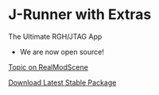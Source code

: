 # J-Runner with Extras
The Ultimate RGH/JTAG App

- We are now open source!

[Topic on RealModScene](https://www.realmodscene.com/index.php?/topic/10565-j-runner-with-extras-17559-built-in-timings-bugfixes-and-new-features/)

[Download Latest Stable Package](https://cdn.octalsconsoleshop.com/J-Runner%20with%20Extras.zip)
